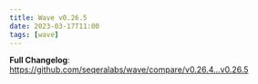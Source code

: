 ```yaml
---
title: Wave v0.26.5
date: 2023-03-17T11:00
tags: [wave]
---
```


**Full Changelog**: https://github.com/seqeralabs/wave/compare/v0.26.4...v0.26.5
